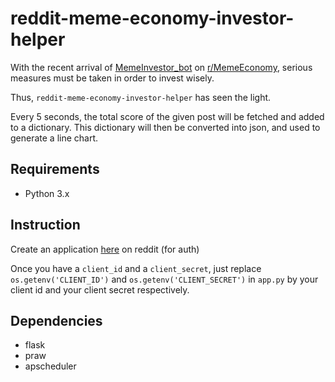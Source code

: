 # reddit-meme-economy-investor-helper

With the recent arrival of [MemeInvestor_bot](https://www.reddit.com/user/MemeInvestor_bot) on [r/MemeEconomy](https://www.reddit.com/r/MemeEconomy/),
 serious measures must be taken in order to invest wisely. 

Thus, `reddit-meme-economy-investor-helper` has seen the light.

Every 5 seconds, the total score of the given post will be fetched and added to a dictionary.
This dictionary will then be converted into json, and used to generate a line chart.


## Requirements 

- Python 3.x


## Instruction

Create an application [here](https://www.reddit.com/prefs/apps/) on reddit (for auth)

Once you have a `client_id` and a `client_secret`, just replace `os.getenv('CLIENT_ID')` and `os.getenv('CLIENT_SECRET')` 
in `app.py` by your client id and your client secret respectively.


## Dependencies

- flask
- praw
- apscheduler